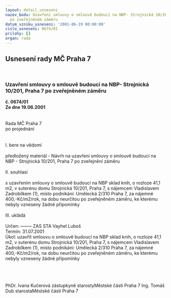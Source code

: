 ```yaml
---
layout: detail_usneseni
nazev_bodu: Uzavření smlouvy o smlouvě budoucí na NBP- Strojnická 10/201, Praha 7
  po zveřejněném záměru
datum_vzniku_usneseni: '2001-06-19 00:00:00'
cislo_usneseni: 0674/01
prilohy: []
organ: rada
---
```

<div id="ucUsn_pList" class="usn">
	<span><h2>Usnesení rady MČ Praha 7 </h2>
<br></span><div class="standBody">
<span><h3>Uzavření smlouvy o smlouvě budoucí na NBP- Strojnická 10/201, Praha 7 po zveřejněném záměru</h3></span><div class="center">
		<strong>č. 0674/01</strong><br>
	</div>
<div class="center">
		<strong>Ze dne 19.06.2001</strong><br><br>
	</div>
<br>Rada MČ Praha 7<br>po projednání<br><br><br>I.	bere na vědomí<br><br> předložený materiál - Návrh na uzavření smlouvy o smlouvě budoucí na NBP - Strojnická 10/201, Praha 7 po zveřejnění záměru<br><br>II.	souhlasí <br><br>s uzavřením smlouvy o smlouvě budoucí  na NBP sklad knih, o rozloze 41,1 m2, v suterénu domu Strojnická 10/201, Praha 7, s nájemcem Vladislavem Zadrobílkem (1), místo podnikání: Umělecká 2/310 Praha 7, za nájemné 400,-Kč/m2/rok, na dobu neurčitou po zveřejněném záměru, ke kterému nebyly vzneseny žádné připomínky<br><br>III.	ukládá <br><br> Určen:	–––––	ZAS STA Vayhel Luboš<br>Termín: 31.07.2001<br>Úkol:	uzavřít smlouvu o smlouvě budoucí  na NBP sklad knih, o rozloze 41,1 m2, v suterénu domu Strojnická 10/201, Praha 7, s nájemcem Vladislavem Zadrobílkem (1), místo podnikání: Umělecká 2/310 Praha 7, za nájemné 400,-Kč/m2/rok, na dobu neurčitou po zveřejněném záměru, ke kterému nebyly vzneseny žádné připomínky<br> <br><br><br> 	<br>PhDr. Ivana Kučerová zástupkyně starostyMěstské části Praha 7	Ing. Tomáš Dub starostaMěstské části Praha 7<br>	<br><br>
</div>
</div>